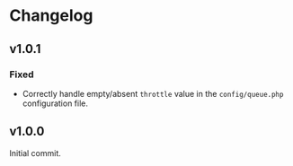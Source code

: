 # Changelog

## v1.0.1

### Fixed
* Correctly handle empty/absent `throttle` value in the `config/queue.php` configuration file.

## v1.0.0

Initial commit.
